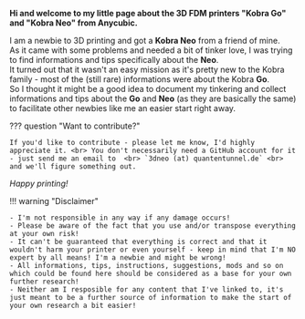 <link rel=”manifest” href=”docs/manifest.webmanifest”>

**Hi and welcome to my little page about the 3D FDM printers "Kobra Go" and "Kobra Neo" from Anycubic.**   
  
I am a newbie to 3D printing and got a **Kobra Neo** from a friend of mine.  
As it came with some problems and needed a bit of tinker love, I was trying to find informations and tips specifically about the **Neo**.  
It turned out that it wasn't an easy mission as it's pretty new to the Kobra family - most of the (still rare) informations were about the Kobra **Go**.  
So I thought it might be a good idea to document my tinkering and collect informations and tips about the **Go** and **Neo** (as they are basically the same) to facilitate other newbies like me an easier start right away.  
  
??? question "Want to contribute?"  

    If you'd like to contribute - please let me know, I'd highly appreciate it. <br> You don't necessarily need a GitHub account for it - just send me an email to  <br> `3dneo (at) quantentunnel.de` <br> and we'll figure something out.  
  
*Happy printing!*   
  
!!! warning "Disclaimer"

    - I'm not responsible in any way if any damage occurs! 
    - Please be aware of the fact that you use and/or transpose everything at your own risk! 
    - It can't be guaranteed that everything is correct and that it wouldn't harm your printer or even yourself - keep in mind that I'm NO expert by all means! I'm a newbie and might be wrong! 
    - All informations, tips, instructions, suggestions, mods and so on which could be found here should be considered as a base for your own further research! 
    - Neither am I resposible for any content that I've linked to, it's just meant to be a further source of information to make the start of your own research a bit easier! 

